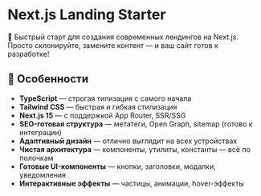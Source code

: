 # Next.js Landing Starter

🚀 Быстрый старт для создания современных лендингов на Next.js.  
Просто склонируйте, замените контент — и ваш сайт готов к разработке!

## 🌟 Особенности

- **TypeScript** — строгая типизация с самого начала  
- **Tailwind CSS** — быстрая и гибкая стилизация  
- **Next.js 15** — с поддержкой App Router, SSR/SSG  
- **SEO-готовая структура** — метатеги, Open Graph, sitemap (готово к интеграции)  
- **Адаптивный дизайн** — отлично выглядит на всех устройствах  
- **Чистая архитектура** — компоненты, утилиты, константы — всё по полочкам  
- **Готовые UI-компоненты** — кнопки, заголовки, модалки, уведомления  
- **Интерактивные эффекты** — частицы, анимации, hover-эффекты  
 